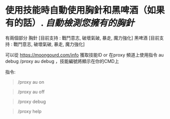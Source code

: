 # 使用技能時自動使用胸針和黑啤酒（如果有的話）.  ***自動檢測您擁有的胸針***

有兩個部分
胸針 [目前支持 : 戰鬥意志, 破壞氣破, 暴走, 魔力強化]
黑啤酒 [目前支持 : 戰鬥意志, 破壞氣破, 暴走, 魔力強化]


可以從 https://moongourd.com/info 獲取技能ID or 在proxy 頻道上使用指令 au debug /proxy au debug ，技能編號將顯示在你的CMD上

指令: 
> /proxy au on

> /proxy au off

> /proxy debug

> /proxy help

